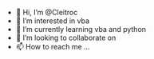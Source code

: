 - 👋 Hi, I’m @Cleitroc
- 👀 I’m interested in vba
- 🌱 I’m currently learning vba and python
- 💞️ I’m looking to collaborate on 
- 📫 How to reach me ...

<!---
Cleitroc/Cleitroc is a ✨ special ✨ repository because its `README.md` (this file) appears on your GitHub profile.
You can click the Preview link to take a look at your changes.
--->
